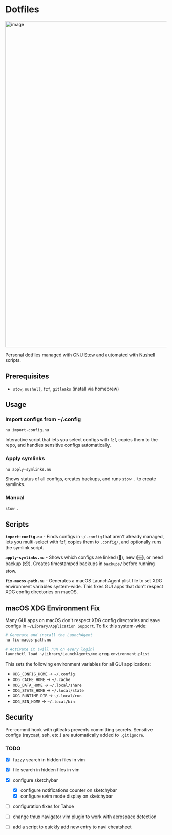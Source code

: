 # Dotfiles
<img width="1552" height="1018" alt="image" src="https://github.com/user-attachments/assets/3c5141c4-a650-42c2-8747-5f8dc25443e8" />

Personal dotfiles managed with [GNU Stow](https://www.gnu.org/software/stow/) and automated with [Nushell](https://www.nushell.sh/) scripts.

## Prerequisites

- `stow`, `nushell`, `fzf`, `gitleaks` (install via homebrew)

## Usage

### Import configs from ~/.config

```bash
nu import-config.nu
```

Interactive script that lets you select configs with fzf, copies them to the repo, and handles sensitive configs automatically.

### Apply symlinks

```bash
nu apply-symlinks.nu
```

Shows status of all configs, creates backups, and runs `stow .` to create symlinks.

### Manual

```bash
stow .
```

## Scripts

**`import-config.nu`** - Finds configs in `~/.config` that aren't already managed, lets you multi-select with fzf, copies them to `.config/`, and optionally runs the symlink script.

**`apply-symlinks.nu`** - Shows which configs are linked (🔗), new (🆕), or need backup (📦). Creates timestamped backups in `backups/` before running stow.

**`fix-macos-path.nu`** - Generates a macOS LaunchAgent plist file to set XDG environment variables system-wide. This fixes GUI apps that don't respect XDG config directories on macOS.

## macOS XDG Environment Fix

Many GUI apps on macOS don't respect XDG config directories and save configs in `~/Library/Application Support`. To fix this system-wide:

```bash
# Generate and install the LaunchAgent
nu fix-macos-path.nu

# Activate it (will run on every login)
launchctl load ~/Library/LaunchAgents/me.greg.environment.plist
```

This sets the following environment variables for all GUI applications:

- `XDG_CONFIG_HOME` → `~/.config`
- `XDG_CACHE_HOME` → `~/.cache`
- `XDG_DATA_HOME` → `~/.local/share`
- `XDG_STATE_HOME` → `~/.local/state`
- `XDG_RUNTIME_DIR` → `~/.local/run`
- `XDG_BIN_HOME` → `~/.local/bin`

## Security

Pre-commit hook with gitleaks prevents committing secrets. Sensitive configs (raycast, ssh, etc.) are automatically added to `.gitignore`.

### TODO

- [x] fuzzy search in hidden files in vim
- [x] file search in hidden files in vim
- [x] configure sketchybar
  - [x] configure notifications counter on sketchybar
  - [x] configure svim mode display on sketchybar
- [ ] configuration fixes for Tahoe 
- [ ] change tmux navigator vim plugin to work with aerospace detection
- [ ] add a script to quickly add new entry to navi cheatsheet

